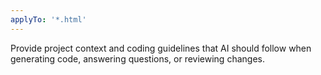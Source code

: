 ```yaml
---
applyTo: '*.html'
---
```

Provide project context and coding guidelines that AI should follow when generating code, answering questions, or reviewing changes.
